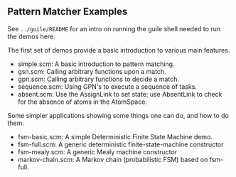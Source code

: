 Pattern Matcher Examples
------------------------

See `../guile/README` for an intro on running the guile shell needed
to run the demos here.

The first set of demos provide a basic introduction to various
main features.

* simple.scm: A basic introduction to pattern matching.
* gsn.scm: Calling arbitrary functions upon a match.
* gpn.scm: Calling arbitrary functions to decide a match.
* sequence.scm: Using GPN's to execute a sequence of tasks.
* absent.scm: Use the AssignLink to set state; use AbsentLink to check
              for the absence of atoms in the AtomSpace.

Some simpler applications showing some things one can do, and how to do
them.

* fsm-basic.scm: A simple Deterministic Finite State Machine demo.
* fsm-full.scm: A generic deterministic finite-state-machine constructor
* fsm-mealy.scm: A generic Mealy machine constructor
* markov-chain.scm: A Markov chain (probabilistic FSM) based on fsm-full.

